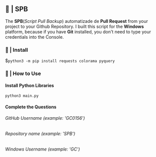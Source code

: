 <h2>📡 | SPB</h2>
<p>The <b>SPB</b>(<i>Script Pull Backup</i>) automatizade de <b>Pull Request</b> from your project to your Github Repository. I built this script for the <b>Windows</b> platform, because if you have <b>Git</b> installed, you don't need to type your credentials into the Console.</p>

<h3>🔧 | Install</h3>
<p>$<code>python3 -m pip install requests colorama pyquery</code></p>

<h3>🔌 | How to Use</h3>
<h4>Install Python Libraries</h4>
<p><code>python3 main.py</code></p>
<h4>Complete the Questions</h4>
<h6>GitHub Username (example: 'GC0156')</h6>
<h6>Repository name (example: 'SPB')</h6>
<h6>Windows Username (example: 'GC')</h6>
